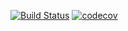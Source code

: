 [![Build Status](https://travis-ci.org/geektoni/jasmine-test.svg?branch=master)](https://travis-ci.org/geektoni/jasmine-test)
[![codecov](https://codecov.io/gh/geektoni/jasmine-test/branch/master/graph/badge.svg)](https://codecov.io/gh/geektoni/jasmine-test)

